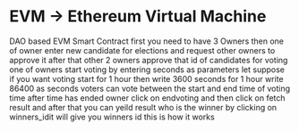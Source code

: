 #                                                **EVM -> Ethereum Virtual Machine**
DAO based EVM Smart Contract
first you need to have 3 Owners
then one of owner enter new candidate for elections and request other owners to approve it 
after that other 2 owners approve that id of candidates
for voting one of owners start voting by entering seconds as parameters let suppose if you want voting start for 1 hour then write 3600 seconds
for 1 hour write 86400 as seconds
voters can vote between the start and end time of voting time
after time has ended 
owner click on endvoting and then click on fetch result 
and after that you can yeild result who is the winner by clicking on winners_idit will give you winners id 
this is how it works
